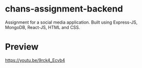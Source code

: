 # chans-assignment-backend
Assignment for a social media application. Built using Express-JS, MongoDB, React-JS, HTML and CSS.
# Preview
https://youtu.be/9rck4_Ecvb4
